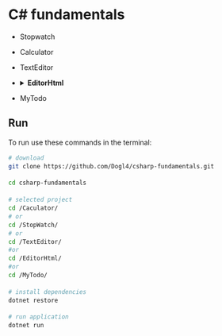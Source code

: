 # C# fundamentals

- Stopwatch
- Calculator
- TextEditor
- <details>
  <summary><strong> EditorHtml</strong></summary><br />

    | [<img alt="Screenshot do Editor HTML" height="500em" width="auto" src="./imgs/editor-html.gif">](./imgs/editor-html.gif "Editor HTML") |
    |--|
    | **Figura** **1** Screenshot do Editor HTML |
  </details>
- MyTodo

## Run

To run use these commands in the terminal:

```bash
# download
git clone https://github.com/Dogl4/csharp-fundamentals.git

cd csharp-fundamentals

# selected project
cd /Caculator/
# or
cd /StopWatch/
# or
cd /TextEditor/
#or
cd /EditorHtml/
#or
cd /MyTodo/

# install dependencies
dotnet restore

# run application
dotnet run
```
